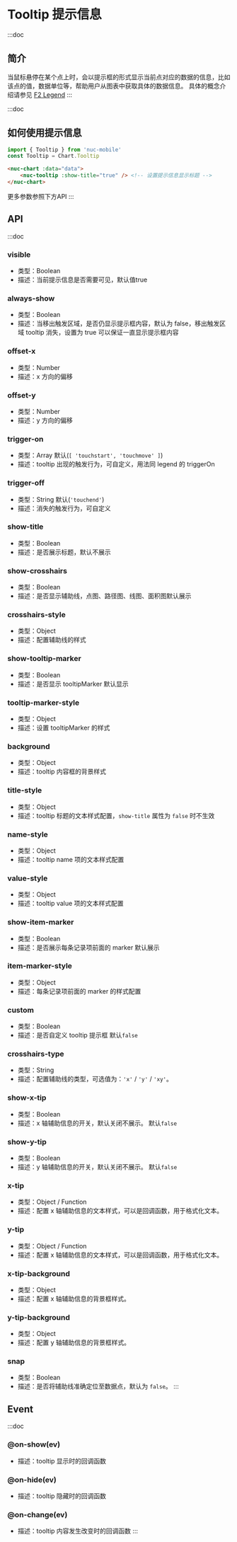 # Tooltip 提示信息

:::doc 
## 简介
当鼠标悬停在某个点上时，会以提示框的形式显示当前点对应的数据的信息，比如该点的值，数据单位等，帮助用户从图表中获取具体的数据信息。 具体的概念介绍请参见 [F2 Legend](https://www.yuque.com/antv/f2/tooltip)
:::

:::doc
## 如何使用提示信息
```javascript
import { Tooltip } from 'nuc-mobile'
const Tooltip = Chart.Tooltip
```
```html
<nuc-chart :data="data">
    <nuc-tooltip :show-title="true" /> <!-- 设置提示信息显示标题 -->
</nuc-chart>
```
更多参数参照下方API
:::

## API
:::doc
### visible
* 类型：Boolean
* 描述：当前提示信息是否需要可见，默认值true

### always-show
* 类型：Boolean
* 描述：当移出触发区域，是否仍显示提示框内容，默认为 false，移出触发区域 tooltip 消失，设置为 true 可以保证一直显示提示框内容

### offset-x
* 类型：Number
* 描述：x 方向的偏移

### offset-y
* 类型：Number
* 描述：y 方向的偏移

### trigger-on
* 类型：Array 默认(`[ 'touchstart', 'touchmove' ]`)
* 描述：tooltip 出现的触发行为，可自定义，用法同 legend 的 triggerOn

### trigger-off
* 类型：String 默认(`'touchend'`)
* 描述：消失的触发行为，可自定义

### show-title
* 类型：Boolean
* 描述：是否展示标题，默认不展示

### show-crosshairs
* 类型：Boolean
* 描述：是否显示辅助线，点图、路径图、线图、面积图默认展示

### crosshairs-style
* 类型：Object
* 描述：配置辅助线的样式

### show-tooltip-marker
* 类型：Boolean
* 描述：是否显示 tooltipMarker 默认显示

### tooltip-marker-style
* 类型：Object
* 描述：设置 tooltipMarker 的样式

### background
* 类型：Object
* 描述：tooltip 内容框的背景样式

### title-style
* 类型：Object
* 描述：tooltip 标题的文本样式配置，`show-title` 属性为 `false` 时不生效

### name-style
* 类型：Object
* 描述：tooltip name 项的文本样式配置

### value-style
* 类型：Object
* 描述：tooltip value 项的文本样式配置

### show-item-marker
* 类型：Boolean
* 描述：是否展示每条记录项前面的 marker 默认展示

### item-marker-style
* 类型：Object
* 描述：每条记录项前面的 marker 的样式配置

### custom
* 类型：Boolean
* 描述：是否自定义 tooltip 提示框 默认`false`

### crosshairs-type
* 类型：String
* 描述：配置辅助线的类型，可选值为：`'x'` / `'y'` / `'xy'`。

### show-x-tip
* 类型：Boolean
* 描述：x 轴辅助信息的开关，默认关闭不展示。 默认`false`

### show-y-tip
* 类型：Boolean
* 描述：y 轴辅助信息的开关，默认关闭不展示。 默认`false`

### x-tip
* 类型：Object / Function
* 描述：配置 x 轴辅助信息的文本样式，可以是回调函数，用于格式化文本。

### y-tip
* 类型：Object / Function
* 描述：配置 x 轴辅助信息的文本样式，可以是回调函数，用于格式化文本。

### x-tip-background
* 类型：Object
* 描述：配置 x 轴辅助信息的背景框样式。

### y-tip-background
* 类型：Object
* 描述：配置 y 轴辅助信息的背景框样式。

### snap
* 类型：Boolean
* 描述：是否将辅助线准确定位至数据点，默认为 `false`。
:::

## Event
:::doc
### @on-show(ev)
* 描述：tooltip 显示时的回调函数

### @on-hide(ev)
* 描述：tooltip 隐藏时的回调函数

### @on-change(ev)
* 描述：tooltip 内容发生改变时的回调函数
:::

